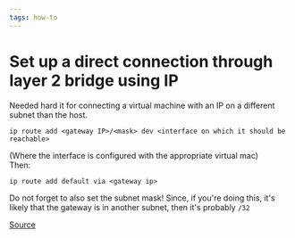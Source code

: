 ```yaml
---
tags: how-to
---
```


# Set up a direct connection through layer 2 bridge using IP
Needed hard it for connecting a virtual machine with an IP on a different subnet than the host.

```
ip route add <gateway IP>/<mask> dev <interface on which it should be reachable>
```

(Where the interface is configured with the appropriate virtual mac)  
Then:

```
ip route add default via <gateway ip>
```

Do not forget to also set the subnet mask! Since, if you're doing this, it's likely that the gateway is in another subnet, then it's probably `/32`

[Source](https://serverfault.com/a/1046004/785043)
